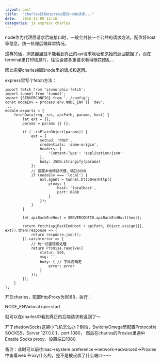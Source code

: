```yaml
---
layout: post
title:  "charles获取express里的node请求..."
date:   2016-12-09 12:16
categories: js express charles
---
```


node作为代理层请求后端接口时，一般会封装一个公共的请求方法，配置好host等信息，统一处理后端异常情况。

这样的话，浏览器里就不能看到真正的api请求地址和原始的返回数据了，而在terminal里打印信息时，往往会被多重请求看得眼花缭乱...

因此需要charles抓取node里的请求和返回。<!--more-->

express里写个fetch方法：

    import fetch from 'isomorphic-fetch';
    import tunnel from 'tunnel';
    import {SERVERCONFIG} from '../config';
    const nodeEnv = process.env.NODE_ENV || 'dev';
    ...
    module.exports = {
        fetchData(req, res, apiPath, params, host) {
            let ext = {};
            params = params || {};

            if (_.isPlainObject(params)) {
                ext = {
                    method: 'POST',
                    credentials: 'same-origin',
                    headers: {
                        'Content-Type': 'application/json'
                    },
                    body: JSON.stringify(params)
                };
                // 设置本地调试代理，端口8888
                if (nodeEnv === 'local') {
                    ext.agent = tunnel.httpOverHttp({
                        proxy: {
                            host: 'localhost',
                            port: 8888
                        }
                    });
                }
            }

            let apiBackEndHost = SERVERCONFIG.apiBackEndHost[host];

            return fetch(apiBackEndHost + apiPath, Object.assign({}, ext)).then(response => {
                return response.json();
            }).catch(error => {
                // 统一设置错误处理
                return Promise.resolve({
                    status: 505,
                    msg: '',
                    body: { // 字段没确定
                        error: error
                    }
                });
            });
        }
    };

开启charles，配置httpProxy为8888，执行：

NODE_ENV=local npm start

就可以在charles中看到真正的后端请求和返回了～

开了shadowSocks这架小飞机怎么办？别怕，SwitchyOmega里配置Protocol为SOCKS5，Server 127.0.0.1，port 1080，
然后在charles的Proxies里选中Enable Socks proxy，设置端口1080.

备注：此时可以前往mac->system preference->network->advanced->Proxies中查看web Proxy什么的，是不是被设置了什么端口～～

